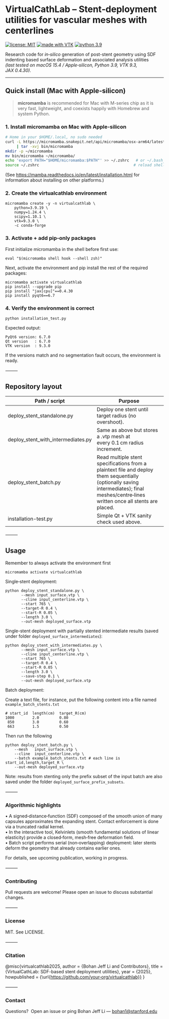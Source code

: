 # VirtualCathLab – Stent‑deployment utilities for vascular meshes with centerlines
[![license: MIT](https://img.shields.io/badge/license-MIT-blue)](#license)
[![made with VTK](https://img.shields.io/badge/made%20with-VTK-398593)](https://vtk.org)
[![python 3.9](https://img.shields.io/badge/python-3.9-blue)](https://www.python.org/downloads/release/python-3913/)

Research code for *in‑silico* generation of post-stent geometry using SDF indenting based
surface deformation and associated analysis utilities  
*(last tested on macOS 15.4 / Apple‑silicon, Python 3.9, VTK 9.3, JAX 0.4.30).*

---

## Quick install (Mac with **Apple‑silicon**)

> **micromamba** is recommended for Mac with M-series chip as it is very fast, lightweight, and
> coexists happily with Homebrew and system Python.

### 1. Install **micromamba** on Mac with Apple-silicon

```bash
# Home in your $HOME/.local, no sudo needed
curl -L https://micromamba.snakepit.net/api/micromamba/osx-arm64/latest \
     | tar -xvj bin/micromamba
mkdir -p ~/micromamba
mv bin/micromamba ~/micromamba/
echo 'export PATH="$HOME/micromamba:$PATH"' >> ~/.zshrc   # or ~/.bash_profile
source ~/.zshrc                                          # reload shell
```
(See https://mamba.readthedocs.io/en/latest/installation.html for information about installing on other
platforms.)

### 2. Create the virtualcathlab environment

```
micromamba create -y -n virtualcathlab \
    python=3.9.19 \
    numpy=1.24.4 \
    scipy=1.10.1 \
    vtk=9.3.0 \
    -c conda-forge
```

### 3. Activate + add pip‑only packages

First initialize micromamba in the shell before first use:
```
eval "$(micromamba shell hook --shell zsh)"
```

Next, activate the environment and pip install the rest of the required packages:
```
micromamba activate virtualcathlab
pip install --upgrade pip
pip install "jax[cpu]"==0.4.30
pip install pyqt6==6.7
```

### 4. Verify the environment is correct

```
python installation_test.py
```

Expected output:
```
PyQt6 version: 6.7.0
Qt version   : 6.7.0
VTK version  : 9.3.0
```
If the versions match and no segmentation fault occurs, the environment is
ready.

⸻

## Repository layout

| Path / script                         | Purpose                                                                                                                         |
| ------------------------------------ | -------------------------------------------------------------------------------------------------------------------------------- |
| deploy_stent_standalone.py                      | Deploy one stent until target radius (no overshoot).                                                                             |
| deploy_stent_with_intermediates.py                      | Same as above but stores a .vtp mesh at every 0.1 cm radius increment.                                                                             |
| deploy_stent_batch.py                | Read multiple stent specifications from a plaintext file and deploy them sequentially (optionally saving intermediates); final meshes/centre‑lines written once all stents are placed. |
| installation-test.py                 | Simple Qt + VTK sanity check used above.                                                                                         |


⸻

## Usage
Remember to always activate the environment first
```
micromamba activate virtualcathlab
```

Single‑stent deployment:
```
python deploy_stent_standalone.py \
       --mesh input_surface.vtp \
       --cline input_centerline.vtp \
       --start 765 \
       --target-R 0.4 \
       --start-R 0.05 \
       --length 3.0 \
       --out-mesh deployed_surface.vtp
```
Single-stent deployment with partially stented intermediate results (saved under folder ``deployed_surface_intermediates``):
```
python deploy_stent_with_intermediates.py \
       --mesh input_surface.vtp \
       --cline input_centerline.vtp \
       --start 765 \
       --target-R 0.4 \
       --start-R 0.05 \
       --length 3.0 \
       --save-step 0.1 \
       --out-mesh deployed_surface.vtp
```

Batch deployment:

Create a text file, for instance, put the following content into a file named ``example_batch_stents.txt``
```
# start_id  length(cm)  target_R(cm)
1000        2.0         0.80
 850        3.0         0.60
 663        1.5         0.50
```
Then run the following
```
python deploy_stent_batch.py \
    --mesh   input_surface.vtp \
    --cline  input_centerline.vtp \
    --batch example_batch_stents.txt # each line is start_id,length,target_R \
    --out-mesh deployed_surface.vtp
```
Note: results from stenting only the prefix subset of the input batch are also saved under the folder ``deployed_surface_prefix_subsets``.

⸻

### Algorithmic highlights
•	A signed‑distance‑function (SDF) composed of the smooth union of many capsules approximates the expanding
stent. Contact enforcement is done via a truncated radial kernel. <br>
•	In the interactive tool, Kelvinlets (smooth fundamental solutions of linear elasticity) provide a
closed‑form, mesh‑free deformation field. <br>
•	Batch script performs serial (non‑overlapping) deployment: later stents
deform the geometry that already contains earlier ones. <br>

For details, see upcoming publication, working in progress.

⸻

### Contributing

Pull requests are welcome!  Please open an issue to discuss substantial
changes.

⸻

### License

MIT.  See LICENSE.

⸻

### Citation

@misc{virtualcathlab2025,
  author    = {Bohan Jeff Li and Contributors},
  title     = {VirtualCathLab: SDF-based stent deployment utilities},
  year      = {2025},
  howpublished = {\url{https://github.com/your‑org/virtualcathlab}}
}


⸻

### Contact

Questions?  Open an issue or ping
Bohan Jeff Li — bohan1@stanford.edu

